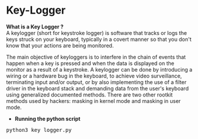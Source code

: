 # Key-Logger

<b> What is a Key Logger ?</b><br/>
A keylogger (short for keystroke logger) is software that tracks or logs the keys struck on your 
keyboard, typically in a covert manner so that you don't know that your actions are being monitored.
<br/>

The main objective of keyloggers is to interfere in the chain of events that happen when a key is 
pressed and when the data is displayed on the monitor as a result of a keystroke. A keylogger can be 
done by introducing a wiring or a hardware bug in the keyboard, to achieve video surveillance, terminating 
input and/or output, or by also implementing the use of a filter driver in the keyboard stack and demanding 
data from the user's keyboard using generalized documented methods. There are two other rootkit methods used 
by hackers: masking in kernel mode and masking in user mode.

- <b>Running the python script</b>
<pre>python3 key_logger.py</pre>
